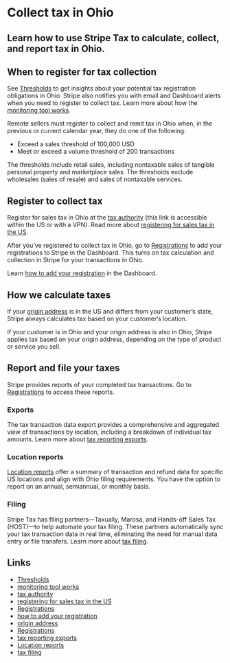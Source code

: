 # Collect tax in Ohio

## Learn how to use Stripe Tax to calculate, collect, and report tax in Ohio.

## When to register for tax collection

See [Thresholds](https://dashboard.stripe.com/tax/thresholds) to get insights
about your potential tax registration obligations in Ohio. Stripe also notifies
you with email and Dashboard alerts when you need to register to collect tax.
Learn more about how the [monitoring tool
works](https://docs.stripe.com/tax/monitoring).

Remote sellers must register to collect and remit tax in Ohio when, in the
previous or current calendar year, they do one of the following:

- Exceed a sales threshold of 100,000 USD
- Meet or exceed a volume threshold of 200 transactions

The thresholds include retail sales, including nontaxable sales of tangible
personal property and marketplace sales. The thresholds exclude wholesales
(sales of resale) and sales of nontaxable services.

## Register to collect tax

Register for sales tax in Ohio at the [tax
authority](https://tax.ohio.gov/sales_and_use.aspx) (this link is accessible
within the US or with a VPN). Read more about [registering for sales tax in the
US](https://stripe.com/guides/sales-tax-registration-process-us).

After you’ve registered to collect tax in Ohio, go to
[Registrations](https://dashboard.stripe.com/tax/registrations?location=us-oh)
to add your registrations to Stripe in the Dashboard. This turns on tax
calculation and collection in Stripe for your transactions in Ohio.

Learn [how to add your
registration](https://docs.stripe.com/tax/registering#track-your-registrations-in-the-tax-dashboard)
in the Dashboard.

## How we calculate taxes

If your [origin address](https://docs.stripe.com/tax/set-up#origin-address) is
in the US and differs from your customer’s state, Stripe always calculates tax
based on your customer’s location.

If your customer is in Ohio and your origin address is also in Ohio, Stripe
applies tax based on your origin address, depending on the type of product or
service you sell.

## Report and file your taxes

Stripe provides reports of your completed tax transactions. Go to
[Registrations](https://dashboard.stripe.com/tax/registrations) to access these
reports.

### Exports

The tax transaction data export provides a comprehensive and aggregated view of
transactions by location, including a breakdown of individual tax amounts. Learn
more about [tax reporting exports](https://docs.stripe.com/tax/reports#exports).

### Location reports

[Location reports](https://docs.stripe.com/tax/reports#us-location-reports)
offer a summary of transaction and refund data for specific US locations and
align with Ohio filing requirements. You have the option to report on an annual,
semiannual, or monthly basis.

### Filing

Stripe Tax has filing partners—Taxually, Marosa, and Hands-off Sales Tax
(HOST)—to help automate your tax filing. These partners automatically sync your
tax transaction data in real time, eliminating the need for manual data entry or
file transfers. Learn more about [tax
filing](https://docs.stripe.com/tax/filing).

## Links

- [Thresholds](https://dashboard.stripe.com/tax/thresholds)
- [monitoring tool works](https://docs.stripe.com/tax/monitoring)
- [tax authority](https://tax.ohio.gov/sales_and_use.aspx)
- [registering for sales tax in the
US](https://stripe.com/guides/sales-tax-registration-process-us)
- [Registrations](https://dashboard.stripe.com/tax/registrations?location=us-oh)
- [how to add your
registration](https://docs.stripe.com/tax/registering#track-your-registrations-in-the-tax-dashboard)
- [origin address](https://docs.stripe.com/tax/set-up#origin-address)
- [Registrations](https://dashboard.stripe.com/tax/registrations)
- [tax reporting exports](https://docs.stripe.com/tax/reports#exports)
- [Location reports](https://docs.stripe.com/tax/reports#us-location-reports)
- [tax filing](https://docs.stripe.com/tax/filing)